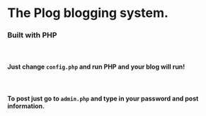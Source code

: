 # The Plog blogging system.
### Built with PHP 

<br>

#### Just change `config.php` and run PHP and your blog will run!

<br>

#### To post just go to `admin.php` and type in your password and post information.